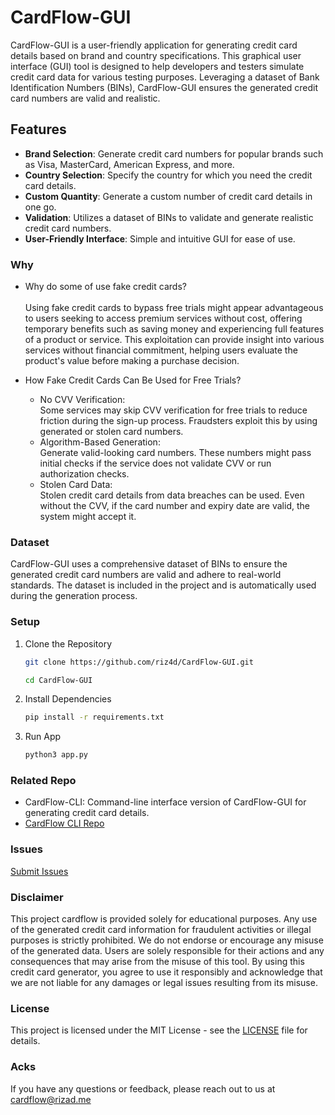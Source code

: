 # CardFlow-GUI

CardFlow-GUI is a user-friendly application for generating credit card details based on brand and country specifications. This graphical user interface (GUI) tool is designed to help developers and testers simulate credit card data for various testing purposes. Leveraging a dataset of Bank Identification Numbers (BINs), CardFlow-GUI ensures the generated credit card numbers are valid and realistic.

## Features

- **Brand Selection**: Generate credit card numbers for popular brands such as Visa, MasterCard, American Express, and more.
- **Country Selection**: Specify the country for which you need the credit card details.
- **Custom Quantity**: Generate a custom number of credit card details in one go.
- **Validation**: Utilizes a dataset of BINs to validate and generate realistic credit card numbers.
- **User-Friendly Interface**: Simple and intuitive GUI for ease of use.

### Why
  - Why do some of use fake credit cards?<br><br>
    Using fake credit cards to bypass free trials might appear advantageous to users seeking to access premium services without cost, offering temporary benefits such as saving money and experiencing full features of a            product or service. This exploitation can provide insight into various services without financial commitment, helping users evaluate the product's value before making a purchase decision.

  - How Fake Credit Cards Can Be Used for Free Trials?<br>
    - No CVV Verification:<br>
    Some services may skip CVV verification for free trials to reduce friction during the sign-up process.
    Fraudsters exploit this by using generated or stolen card numbers.<br>
    - Algorithm-Based Generation: <br>Generate valid-looking card numbers. These numbers might pass initial checks if the service does not validate CVV or run authorization checks.<br>
    - Stolen Card Data: <br>Stolen credit card details from data breaches can be used. Even without the CVV, if the card number and expiry date are valid, the system might accept it.<br>

    
### Dataset
CardFlow-GUI uses a comprehensive dataset of BINs to ensure the generated credit card numbers are valid and adhere to real-world standards. The dataset is included in the project and is automatically used during the generation process.
### Setup

1. Clone the Repository

    ```sh
    git clone https://github.com/riz4d/CardFlow-GUI.git
    ```
    ```sh
    cd CardFlow-GUI
    ```

2. Install Dependencies

    ```sh
    pip install -r requirements.txt
    ```
3. Run App

    ```sh
    python3 app.py
    ```

### Related Repo
- CardFlow-CLI: Command-line interface version of CardFlow-GUI for generating credit card details.
- [CardFlow CLI Repo](https://github.com/riz4d/Card-Flow)

### Issues 

[Submit Issues](https://github.com/riz4d/CardFlow-GUI/issues)

### Disclaimer
This project cardflow is provided solely for educational purposes. Any use of the generated credit card information for fraudulent activities or illegal purposes is strictly prohibited. We do not endorse or encourage any misuse of the generated data. Users are solely responsible for their actions and any consequences that may arise from the misuse of this tool. By using this credit card generator, you agree to use it responsibly and acknowledge that we are not liable for any damages or legal issues resulting from its misuse.

### License
This project is licensed under the MIT License - see the [LICENSE](LICENSE) file for details.


### Acks

If you have any questions or feedback, please reach out to us at cardflow@rizad.me

